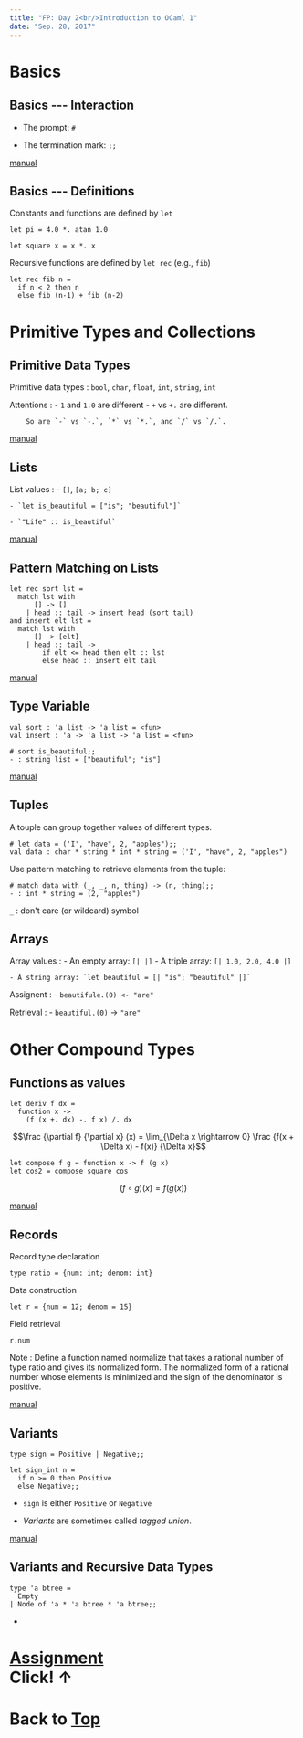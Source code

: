 ```yaml
---
title: "FP: Day 2<br/>Introduction to OCaml 1"
date: "Sep. 28, 2017"
---
```


# Basics

## Basics --- Interaction

- The prompt: `#`

- The termination mark: `;;`

[manual](https://caml.inria.fr/pub/docs/manual-ocaml/coreexamples.html#sec8)

## Basics --- Definitions

Constants and functions are defined by `let`

~~~ {.ocaml}
let pi = 4.0 *. atan 1.0

let square x = x *. x
~~~

Recursive functions are defined by `let rec` (e.g., `fib`)

~~~ {.ocaml}
let rec fib n =
  if n < 2 then n
  else fib (n-1) + fib (n-2)
~~~
    
# Primitive Types and Collections

## Primitive Data Types

Primitive data types
: `bool`, `char`, `float`, `int`, `string`, `int`

Attentions
: - `1` and `1.0` are different
    - `+` vs `+.` are different.
    
        So are `-` vs `-.`, `*` vs `*.`, and `/` vs `/.`.

[manual](https://caml.inria.fr/pub/docs/manual-ocaml/coreexamples.html#sec9)

## Lists

List values
: - `[]`, `[a; b; c]`

    - `let is_beautiful = ["is"; "beautiful"]`

    - `"Life" :: is_beautiful`

[manual](https://caml.inria.fr/pub/docs/manual-ocaml/coreexamples.html#sec9)

## Pattern Matching on Lists

~~~ {.ocaml}
let rec sort lst =
  match lst with
      [] -> []
    | head :: tail -> insert head (sort tail)
and insert elt lst =
  match lst with
      [] -> [elt]
    | head :: tail ->
        if elt <= head then elt :: lst
        else head :: insert elt tail
~~~

[manual](https://caml.inria.fr/pub/docs/manual-ocaml/coreexamples.html#sec9)

## Type Variable

~~~ {.ocaml}
val sort : 'a list -> 'a list = <fun>
val insert : 'a -> 'a list -> 'a list = <fun>
~~~

~~~ {.ocaml}
# sort is_beautiful;;
- : string list = ["beautiful"; "is"]
~~~

[manual](https://caml.inria.fr/pub/docs/manual-ocaml/coreexamples.html#sec9)


## Tuples

A touple can group together values of different types.

~~~ {.ocaml}
# let data = ('I', "have", 2, "apples");;
val data : char * string * int * string = ('I', "have", 2, "apples")
~~~

Use pattern matching to retrieve elements from the tuple:

~~~ {.ocaml}
# match data with (_, _, n, thing) -> (n, thing);;
- : int * string = (2, "apples")
~~~

`_`
: don't care (or wildcard) symbol

## Arrays

Array values
: - An empty array: `[| |]`
    - A triple array: `[| 1.0, 2.0, 4.0 |]`

    - A string array: `let beautiful = [| "is"; "beautiful" |]`

Assignent
: - `beautifule.(0) <- "are"`

Retrieval
: - `beautiful.(0)` → `"are"`

# Other Compound Types

## Functions as values

~~~ {.ocaml}
let deriv f dx =
  function x ->
    (f (x +. dx) -. f x) /. dx
~~~

$$\frac {\partial f} {\partial x} (x)
  = \lim_{\Delta x \rightarrow 0} \frac {f(x + \Delta x) - f(x)} {\Delta x}$$

~~~ {.ocaml}
let compose f g = function x -> f (g x)
let cos2 = compose square cos
~~~

$$(f \circ g)(x) = f(g(x))$$

[manual](https://caml.inria.fr/pub/docs/manual-ocaml/coreexamples.html#sec10)

## Records

Record type declaration

~~~ {.ocaml}
type ratio = {num: int; denom: int}
~~~

Data construction

~~~ {.ocaml}
let r = {num = 12; denom = 15}
~~~

Field retrieval

~~~ {.ocaml}
r.num
~~~

Note
: Define a function named normalize that takes a rational number of type ratio and gives its normalized form.  The normalized form of a rational number whose elements is minimized and the sign of the denominator is positive.

[manual](https://caml.inria.fr/pub/docs/manual-ocaml/coreexamples.html#sec11)

## Variants

~~~ {.ocaml}
type sign = Positive | Negative;;

let sign_int n =
  if n >= 0 then Positive
  else Negative;;
~~~

- `sign` is either `Positive` or `Negative`

- *Variants* are sometimes called *tagged union*.

[manual](https://caml.inria.fr/pub/docs/manual-ocaml/coreexamples.html#sec11)

## Variants and Recursive Data Types

~~~ {.ocaml}
type 'a btree =
  Empty
| Node of 'a * 'a btree * 'a btree;;
~~~

- 

# [Assignment](/fp2017/assignment1.html)<br/>Click! ↑

# Back to [Top](/fp2017/)

